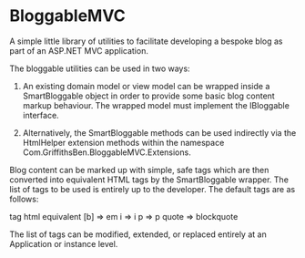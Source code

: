 BloggableMVC
============

A simple little library of utilities to facilitate developing a bespoke blog as part of an ASP.NET MVC application.

The bloggable utilities can be used in two ways:

1. An existing domain model or view model can be wrapped inside a SmartBloggable object in order to provide some 
basic blog content markup behaviour. The wrapped model must implement the IBloggable interface.

2. Alternatively, the SmartBloggable methods can be used indirectly via the HtmlHelper extension methods within the namespace 
Com.GriffithsBen.BloggableMVC.Extensions.

Blog content can be marked up with simple, safe tags which are then converted into equivalent HTML tags by the 
SmartBloggable wrapper. The list of tags to be used is entirely up to the developer. The default tags are as follows:

tag		 html equivalent
[b]	  => em
i	  => i
p	  => p
quote => blockquote

The list of tags can be modified, extended, or replaced entirely at an Application or instance level.
